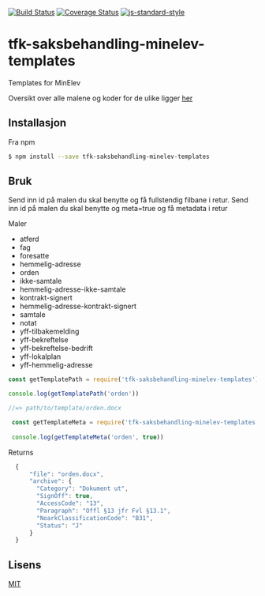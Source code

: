 [![Build Status](https://travis-ci.org/telemark/tfk-saksbehandling-minelev-templates.svg?branch=master)](https://travis-ci.org/telemark/tfk-saksbehandling-minelev-templates)
[![Coverage Status](https://coveralls.io/repos/telemark/tfk-saksbehandling-minelev-templates/badge.svg?branch=master&service=github)](https://coveralls.io/github/telemark/tfk-saksbehandling-minelev-templates?branch=master)
[![js-standard-style](https://img.shields.io/badge/code%20style-standard-brightgreen.svg?style=flat)](https://github.com/feross/standard)

# tfk-saksbehandling-minelev-templates

Templates for MinElev
 
Oversikt over alle malene og koder for de ulike ligger [her](docs/templates.md)
 
 ## Installasjon
 
 Fra npm
 
 ```sh
 $ npm install --save tfk-saksbehandling-minelev-templates
 ```
  
 ## Bruk
 
 Send inn id på malen du skal benytte og få fullstendig filbane i retur.
 Send inn id på malen du skal benytte og meta=true og få metadata i retur
 
 Maler
 - atferd
 - fag
 - foresatte
 - hemmelig-adresse
 - orden
 - ikke-samtale
 - hemmelig-adresse-ikke-samtale
 - kontrakt-signert
 - hemmelig-adresse-kontrakt-signert
 - samtale
 - notat
 - yff-tilbakemelding
 - yff-bekreftelse
 - yff-bekreftelse-bedrift
 - yff-lokalplan
 - yff-hemmelig-adresse

 ```JavaScript
 const getTemplatePath = require('tfk-saksbehandling-minelev-templates')
 
 console.log(getTemplatePath('orden'))
 
 //=> path/to/template/orden.docx
 ```
 
 ```JavaScript
  const getTemplateMeta = require('tfk-saksbehandling-minelev-templates')
  
  console.log(getTemplateMeta('orden', true))
  ```
 
 Returns
 
 ```JavaScript
   {
       "file": "orden.docx",
       "archive": {
         "Category": "Dokument ut",
         "SignOff": true,
         "AccessCode": "13",
         "Paragraph": "Offl §13 jfr Fvl §13.1",
         "NoarkClassificationCode": "B31",
         "Status": "J"
       }
   }
   ```
 
 ## Lisens
 
 [MIT](LICENSE)